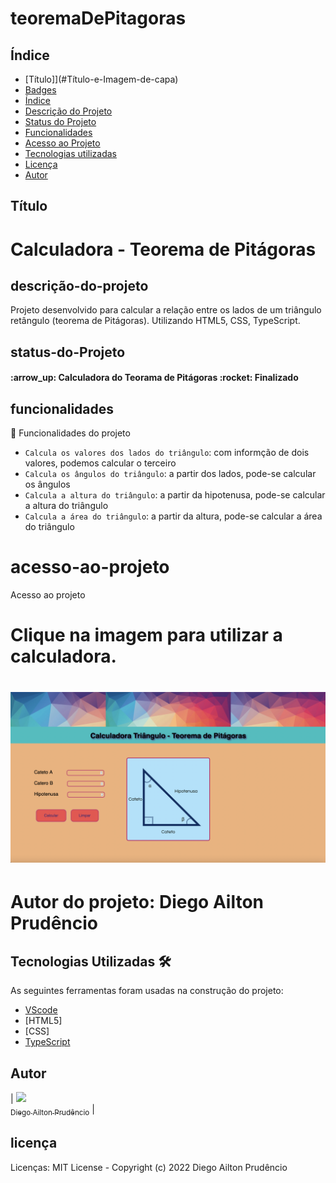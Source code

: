 

# teoremaDePitagoras

## Índice 

* [Título]](#Título-e-Imagem-de-capa)
* [Badges](#badges)
* [Índice](#índice)
* [Descrição do Projeto](#descrição-do-projeto)
* [Status do Projeto](#status-do-Projeto)
* [Funcionalidades](#funcionalidades)
* [Acesso ao Projeto](#acesso-ao-projeto)
* [Tecnologias utilizadas](#Tecnologias)
* [Licença](#licença)
* [Autor](#Autor)


## Título
<h1 text-align="center" >Calculadora - Teorema de Pitágoras</h1>

## descrição-do-projeto
<p text-align="center">Projeto desenvolvido para calcular a relação entre os lados de um triângulo retângulo (teorema de Pitágoras). Utilizando HTML5, CSS, TypeScript.</p>

## status-do-Projeto
<h4> :arrow_up: Calculadora do Teorama de Pitágoras :rocket: Finalizado</h4>

## funcionalidades
:hammer: Funcionalidades do projeto

- `Calcula os valores dos lados do triângulo`: com informção de dois valores, podemos calcular o terceiro
- `Calcula os ângulos do triângulo`: a partir dos lados, pode-se calcular os ângulos
- `Calcula a altura do triângulo`: a partir da hipotenusa, pode-se calcular a altura do triângulo
- `Calcula a área do triângulo`: a partir da altura, pode-se calcular a área do triângulo

# acesso-ao-projeto
Acesso ao projeto
<h1 text-align="center">Clique na imagem para utilizar a calculadora.</h1>

<h1 text-align="center">
<a href="https://diegoprudencio.github.io/teoremaDePitagoras/" ><img hrf alt="Calculadora" title="Calculadora Teorama" src="./dist/assets/images/calculadoraTeorema.png" /></a>
</h1>


<h1>Autor do projeto: Diego Ailton Prudêncio</h1>


## Tecnologias Utilizadas :hammer_and_wrench:

As seguintes ferramentas foram usadas na construção do projeto:

- [VScode](https://code.visualstudio.com)
- [HTML5]
- [CSS]
- [TypeScript](https://www.typescriptlang.org/)


## Autor


| [<img src="https://avatars.githubusercontent.com/u/99906365?v=4" width=115><br><sub>Diego Ailton Prudêncio</sub>](https://github.com/DiegoPrudencio) |


## licença
Licenças: MIT License - Copyright (c) 2022 Diego Ailton Prudêncio